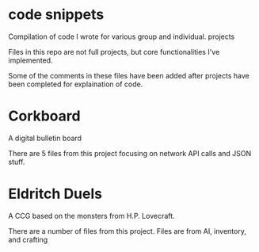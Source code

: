 # code snippets
Compilation of code I wrote for various group and individual. projects

Files in this repo are not full projects, but core functionalities I've implemented.

Some of the comments in these files have been added after projects have been completed for explaination of code.


# Corkboard
A digital bulletin board

There are 5 files from this project focusing on network API calls and JSON stuff.

# Eldritch Duels
A CCG based on the monsters from H.P. Lovecraft.

There are a number of files from this project.
Files are from AI, inventory, and crafting

